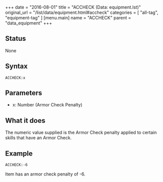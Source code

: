 +++
date = "2016-08-01"
title = "ACCHECK (Data: equipment.lst)"
original_url = "/list/data/equipment.html#accheck"
categories = [ "all-tag", "equipment-tag" ]
[menu.main]
    name = "ACCHECK"
    parent = "data_equipment"
+++

## Status

None

## Syntax

`ACCHECK:x`

## Parameters

-   x: Number (Armor Check Penalty)



What it does
------------

The numeric value supplied is the Armor Check penalty applied to certain
skills that have an Armor Check.

Example
-------

`ACCHECK:-6`

Item has an armor check penalty of -6.

